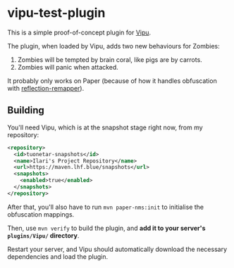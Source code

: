 # vipu-test-plugin

This is a simple proof-of-concept plugin for
[Vipu](https://github.com/bluelhf/Vipu).

The plugin, when loaded by Vipu, adds two new behaviours for Zombies:
1. Zombies will be tempted by brain coral, like pigs are by carrots.
2. Zombies will panic when attacked.

It probably only works on Paper (because of how it handles obfuscation
with [reflection-remapper](https://github.com/jpenilla/reflection-remapper)).

## Building

You'll need Vipu, which is at the snapshot stage right now, from my repository:
```xml
<repository>
  <id>tuonetar-snapshots</id>
  <name>Ilari's Project Repository</name>
  <url>https://maven.lhf.blue/snapshots</url>
  <snapshots>
    <enabled>true</enabled>
  </snapshots>
</repository>
```

After that, you'll also have to run
`mvn paper-nms:init` to initialise the obfuscation mappings.

Then, use `mvn verify` to build the plugin, and **add it to your server's `plugins/Vipu/` directory**.


Restart your server, and Vipu should automatically download the necessary
dependencies and load the plugin.
